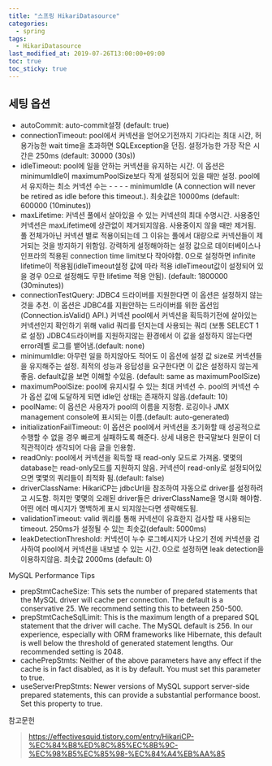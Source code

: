 ```yaml
---
title: "스프링 HikariDatasource"
categories:
  - spring
tags:
  - HikariDatasource
last_modified_at: 2019-07-26T13:00:00+09:00
toc: true
toc_sticky: true
---
```


## 세팅 옵션

- autoCommit: auto-commit설정 (default: true)
- connectionTimeout: pool에서 커넥션을 얻어오기전까지 기다리는 최대 시간, 허용가능한 wait time을 초과하면 SQLException을 던짐. 설정가능한 가장 작은 시간은 250ms (default: 30000 (30s))
- idleTimeout: pool에 일을 안하는 커넥션을 유지하는 시간. 이 옵션은 minimumIdle이 maximumPoolSize보다 작게 설정되어 있을 때만 설정. pool에서 유지하는 최소 커넥션 수는 -  - - -   minimumIdle (A connection will never be retired as idle before this timeout.). 최솟값은 10000ms (default: 600000 (10minutes))
- maxLifetime: 커넥션 풀에서 살아있을 수 있는 커넥션의 최대 수명시간. 사용중인 커넥션은 maxLifetime에 상관없이 제거되지않음. 사용중이지 않을 때만 제거됨. 풀 전체가아닌 커넥션 별로 적용이되는데 그 이유는 풀에서 대량으로 커넥션들이 제거되는 것을 방지하기 위함임. 강력하게 설정해야하는 설정 값으로 데이터베이스나 인프라의 적용된 connection time limit보다 작아야함. 0으로 설정하면 infinite lifetime이 적용됨(idleTimeout설정 값에 따라 적용 idleTimeout값이 설정되어 있을 경우 0으로 설정해도 무한 lifetime 적용 안됨). (default: 1800000 (30minutes))
- connectionTestQuery: JDBC4 드라이버를 지원한다면 이 옵션은 설정하지 않는 것을 추천. 이 옵션은 JDBC4를 지원안하는 드라이버를 위한 옵션임(Connection.isValid() API.) 커넥션 pool에서 커넥션을 획득하기전에 살아있는 커넥션인지 확인하기 위해 valid 쿼리를 던지는데 사용되는 쿼리 (보통 SELECT 1 로 설정) JDBC4드라이버를 지원하지않는 환경에서 이 값을 설정하지 않는다면 error레벨 로그를 뱉어냄.(default: none)
- minimumIdle: 아무런 일을 하지않아도 적어도 이 옵션에 설정 값 size로 커넥션들을 유지해주는 설정. 최적의 성능과 응답성을 요구한다면 이 값은 설정하지 않는게 좋음. default값을 보면 이해할 수있음. (default: same as maximumPoolSize)
- maximumPoolSize: pool에 유지시킬 수 있는 최대 커넥션 수. pool의 커넥션 수가 옵션 값에 도달하게 되면 idle인 상태는 존재하지 않음.(default: 10)
- poolName: 이 옵션은 사용자가 pool의 이름을 지정함. 로깅이나 JMX management console에 표시되는 이름.(default: auto-generated)
- initializationFailTimeout: 이 옵션은 pool에서 커넥션을 초기화할 때 성공적으로 수행할 수 없을 경우 빠르게 실패하도록 해준다. 상세 내용은 한국말보다 원문이 더 직관적이라 생각되어 다음 글을 인용함.
- readOnly: pool에서 커넥션을 획득할 때 read-only 모드로 가져옴. 몇몇의 database는 read-only모드를 지원하지 않음. 커넥션이 read-only로 설정되어있으면 몇몇의 쿼리들이 최적화 됨.(default: false)
- driverClassName: HikariCP는 jdbcUrl을 참조하여 자동으로 driver를 설정하려고 시도함. 하지만 몇몇의 오래된 driver들은 driverClassName을 명시화 해야함. 어떤 에러 메시지가 명백하게 표시 되지않는다면 생략해도됨.
- validationTimeout: valid 쿼리를 통해 커넥션이 유효한지 검사할 때 사용되는 timeout. 250ms가 설정될 수 있는 최솟값(default: 5000ms)
- leakDetectionThreshold: 커넥션이 누수 로그메시지가 나오기 전에 커넥션을 검사하여 pool에서 커넥션을 내보낼 수 있는 시간. 0으로 설정하면 leak detection을 이용하지않음. 최솟값 2000ms (default: 0)

MySQL Performance Tips
- prepStmtCacheSize: This sets the number of prepared statements that the MySQL driver will cache per connection. The default is a conservative 25. We recommend setting this to between 250-500.
- prepStmtCacheSqlLimit: This is the maximum length of a prepared SQL statement that the driver will cache. The MySQL default is 256. In our experience, especially with ORM frameworks like Hibernate, this default is well below the threshold of generated statement lengths. Our recommended setting is 2048.
- cachePrepStmts: Neither of the above parameters have any effect if the cache is in fact disabled, as it is by default. You must set this parameter to true.
- useServerPrepStmts: Newer versions of MySQL support server-side prepared statements, this can provide a substantial performance boost. Set this property to true.

참고문헌
> https://effectivesquid.tistory.com/entry/HikariCP-%EC%84%B8%ED%8C%85%EC%8B%9C-%EC%98%B5%EC%85%98-%EC%84%A4%EB%AA%85
